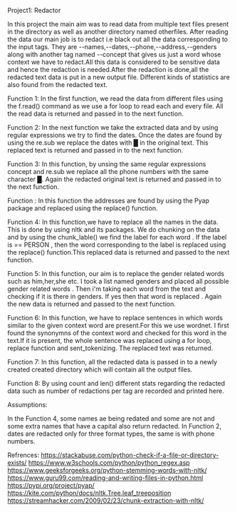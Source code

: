 Project1: Redactor

In this project the main aim was to read data from multiple text files present in the directory as well as another directory named otherfiles. After reading the data our main job is to redact i.e black out all the data corresponding to the input tags. They are --names,--dates,--phone,--address,--genders along with another tag named --concept that gives us just a word whose context we have to redact.All this data is considered to be sensitive data and hence the redaction is needed.After the redaction is done,all the redacted text data is put in a new output file. Different kinds of statistics are also found from the redacted text.

Function 1:
In the first function, we read the data from different files using the f.read() command as we use a for loop to read each and every file. All the read data is returned and passed in to the next function.

Function 2:
In the next function we take the extracted data and by using regular expressions we try to find the dates. Once the dates are found by using the re.sub we replace the dates with █ in the original text. This replaced text is returned and passed in to the next function.

Function 3:
In this function, by unsing the same regular expressions concept and re.sub we replace all the phone numbers with the same character █. Again the redacted original text is returned and passed in to the next function.

Function :
In this function the addresses are found by using the Pyap package and replaced using the replace() function.

Function 4:
In this function,we have to replace all the names in the data. This is done by using nltk and its packages. We do chunking on the data and by using the chunk_lable() we find the label for each word . If the label is == PERSON , then the word corresponding to the label is replaced using the replace() function.This replaced data is returned and passed to the next function.

Function 5:
In this function, our aim is to replace the gender related words such as him,her,she etc. I took a list named genders and placed all possible gender related words . Then i'm taking each word from the text and checking if it is there in genders. If yes then that word is replaced . Again the new data is returned and passed to the next function.

Function 6:
In this function, we have to replace sentences in which words similar to the given context word are present.For this we use wordnet. I first found the synonymns of the context word and checked for this word in the text.If it is present, the whole sentence was replaced using a for loop, replace function and sent_tokenizing. The replaced text was returned.

Function 7:
In this function, all the redacted data is passed in to a newly created created directory which will contain all the output files.

Function 8:
By using count and len() different stats regarding the redacted data such as number of redactions per tag are recorded and printed here.

Assumptions:

In the Function 4, some names ae being redated and some are not and some extra names that have a capital also return redacted.
In Function 2, dates are redacted only for three format types, the same is with phone numbers.

Refrences:
https://stackabuse.com/python-check-if-a-file-or-directory-exists/
https://www.w3schools.com/python/python_regex.asp
https://www.geeksforgeeks.org/python-stemming-words-with-nltk/
https://www.guru99.com/reading-and-writing-files-in-python.html
https://pypi.org/project/pyap/
https://kite.com/python/docs/nltk.Tree.leaf_treeposition
https://streamhacker.com/2009/02/23/chunk-extraction-with-nltk/
